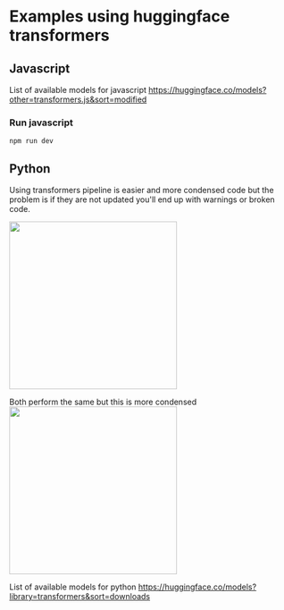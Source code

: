 # Examples using huggingface transformers

## Javascript

List of available models for javascript
https://huggingface.co/models?other=transformers.js&sort=modified

### Run javascript

`npm run dev`

## Python
Using transformers pipeline is easier and more condensed code but the problem is if they are not updated you'll end up with warnings or broken code.

<img src="./assets/long_python" width="300" >

Both perform the same but this is more condensed
<img src="./assets/short_python" width="300" >

List of available models for python
https://huggingface.co/models?library=transformers&sort=downloads